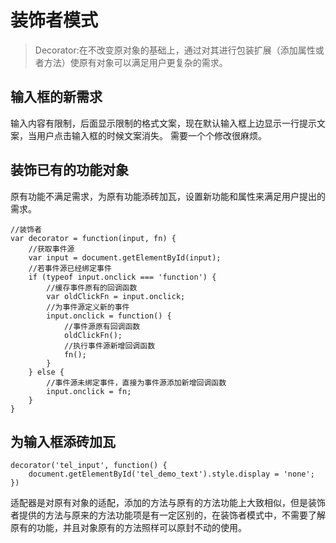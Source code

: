 # 装饰者模式

> Decorator:在不改变原对象的基础上，通过对其进行包装扩展（添加属性或者方法）使原有对象可以满足用户更复杂的需求。

## 输入框的新需求
输入内容有限制，后面显示限制的格式文案，现在默认输入框上边显示一行提示文案，当用户点击输入框的时候文案消失。
需要一个个修改很麻烦。

## 装饰已有的功能对象
原有功能不满足需求，为原有功能添砖加瓦，设置新功能和属性来满足用户提出的需求。
```
//装饰者
var decorator = function(input, fn) {
    //获取事件源
    var input = document.getElementById(input);
    //若事件源已经绑定事件
    if (typeof input.onclick === 'function') {
        //缓存事件原有的回调函数
        var oldClickFn = input.onclick;
        //为事件源定义新的事件
        input.onclick = function() {
            //事件源原有回调函数
            oldClickFn();
            //执行事件源新增回调函数
            fn();
        }
    } else {
        //事件源未绑定事件，直接为事件源添加新增回调函数
        input.onclick = fn;
    }
}
```
## 为输入框添砖加瓦
```
decorator('tel_input', function() {
    document.getElementById('tel_demo_text').style.display = 'none';
})
```

适配器是对原有对象的适配，添加的方法与原有的方法功能上大致相似，但是装饰者提供的方法与原来的方法功能项是有一定区别的，在装饰者模式中，不需要了解原有的功能，并且对象原有的方法照样可以原封不动的使用。